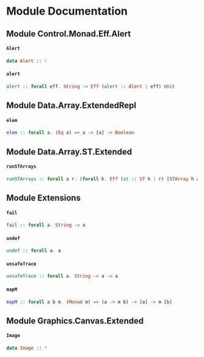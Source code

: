 # Module Documentation

## Module Control.Monad.Eff.Alert

#### `Alert`

``` purescript
data Alert :: !
```


#### `alert`

``` purescript
alert :: forall eff. String -> Eff (alert :: Alert | eff) Unit
```



## Module Data.Array.ExtendedRepl


#### `elem`

``` purescript
elem :: forall a. (Eq a) => a -> [a] -> Boolean
```


## Module Data.Array.ST.Extended

#### `runSTArrays`

``` purescript
runSTArrays :: forall a r. (forall h. Eff (st :: ST h | r) [STArray h a]) -> Eff r [[a]]
```



## Module Extensions


#### `fail`

``` purescript
fail :: forall a. String -> a
```


#### `undef`

``` purescript
undef :: forall a. a
```


#### `unsafeTrace`

``` purescript
unsafeTrace :: forall a. String -> a -> a
```


#### `mapM`

``` purescript
mapM :: forall a b m. (Monad m) => (a -> m b) -> [a] -> m [b]
```



## Module Graphics.Canvas.Extended


#### `Image`

``` purescript
data Image :: *
```